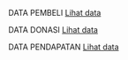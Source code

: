 DATA PEMBELI
[Lihat data](https://docs.google.com/spreadsheets/d/13yz67fHnEbuJDyBQ4ONhYASXFq7qZNc5XFc3bHqjKKw/edit?gid=0#gid=0)

DATA DONASI
[Lihat data](https://docs.google.com/spreadsheets/d/1Y_UkxHqmXVFhDymmbkeAMz-4oKlhiOKp4og5pzYEEb4/edit?gid=0#gid=0)

DATA PENDAPATAN
[Lihat data](https://www.bibitin.com/company/income.html)
